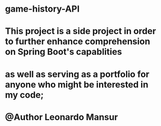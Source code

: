 # game-history-API
# 
# This project is a side project in order to further enhance comprehension on Spring Boot's capablities
# as well as serving as a portfolio for anyone who might be interested in my code;
# @Author Leonardo Mansur